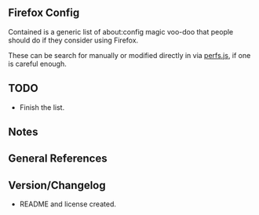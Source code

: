 ## Firefox Config

Contained is a generic list of about:config magic voo-doo that people should do
if they consider using Firefox.

These can be search for manually or modified directly in via
[perfs.js](http://kb.mozillazine.org/Prefs.js_file), if one is careful enough.

## TODO
* Finish the list.

## Notes

## General References

## Version/Changelog

* README and license created.
